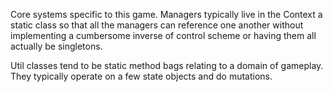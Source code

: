 Core systems specific to this game. Managers typically live in the Context a static class so that all the managers can reference one another without implementing a cumbersome inverse of control scheme or having them all actually be singletons.

Util classes tend to be static method bags relating to a domain of gameplay. They typically operate on a few state objects and do mutations.